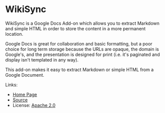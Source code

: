 
# WikiSync

WikiSync is a Google Docs Add-on which allows you to extract Markdown and simple HTML in order to store the content in a more permanent location.

Google Docs is great for collaboration and basic formatting, but a poor choice for long term storage because the URLs are opaque, the domain is Google's, and the presentation is designed for print (i.e. it's paginated and display isn't templated in any way).

This add-on makes it easy to extract Markdown or simple HTML from a Google Document.

Links:

* [Home Page](https://wiki.mozilla.org/WikiSync)
* [Source](https://github.com/joewalker/wikisync)
* License: [Apache 2.0](https://www.apache.org/licenses/LICENSE-2.0)
